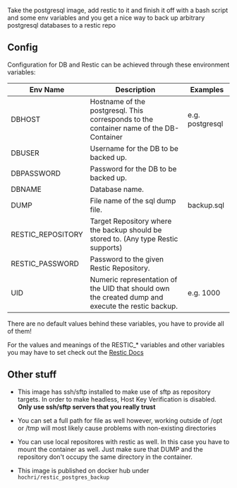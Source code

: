 Take the postgresql image, add restic to it and finish it off with a bash script and some env variables and you get a nice way to back up arbitrary postgresql databases to a restic repo

## Config

Configuration for DB and Restic can be achieved through these environment variables:

| Env Name          | Description    | Examples  |
| ----------        | -------------- | --------- |
| DBHOST            | Hostname of the postgresql. This corresponds to the container name of the DB-Container | e.g. postgresql |
| DBUSER            | Username for the DB to be backed up. |           |
| DBPASSWORD        | Password for the DB to be backed up. |           |
| DBNAME            | Database name.  |           |
| DUMP              | File name of the sql dump file. | backup.sql |
| RESTIC_REPOSITORY | Target Repository where the backup should be stored to. (Any type Restic supports) |           |
| RESTIC_PASSWORD   | Password to the given Restic Repository. |           |
| UID               | Numeric representation of the UID that should own the created dump and execute the restic backup. | e.g. 1000 |



There are no default values behind these variables, you have to provide all  of them!

For the values and meanings of the RESTIC_* variables and other variables you may have to set check out the [Restic Docs](https://restic.readthedocs.io/en/latest/040_backup.html#environment-variables)

## Other stuff

- This image has ssh/sftp installed to make use of sftp as repository targets. In order to make headless, Host Key Verification is disabled. **Only use ssh/sftp servers that you really trust**

- You can set a full path for file as well however, working outside of /opt or /tmp will most likely cause problems with non-existing directories

- You can use local repositores with restic as well. In this case you have to mount the container as well. Just make sure that DUMP and the repository don't occupy the same directory in the container.

- This image is published on docker hub under `hochri/restic_postgres_backup`
